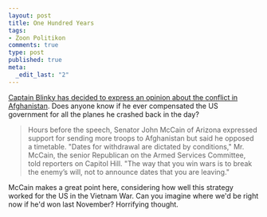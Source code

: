 ```yaml
--- 
layout: post
title: One Hundred Years
tags: 
- Zoon Politikon
comments: true
type: post
published: true
meta: 
  _edit_last: "2"
---
```

<a href="http://www.nytimes.com/2009/12/02/world/asia/02prexy.html?hp=&pagewanted=all">Captain Blinky has decided to express an opinion about the conflict in Afghanistan</a>. Does anyone know if he ever compensated the US government for all the planes he crashed back in the day?

<blockquote>Hours before the speech, Senator John McCain of Arizona expressed support for sending more troops to Afghanistan but said he opposed a timetable. "Dates for withdrawal are dictated by conditions," Mr. McCain, the senior Republican on the Armed Services Committee, told reporters on Capitol Hill. "The way that you win wars is to break the enemy’s will, not to announce dates that you are leaving."</blockquote>

McCain makes a great point here, considering how well this strategy worked for the US in the Vietnam War. Can you imagine where we'd be right now if he'd won last November? Horrifying thought.
